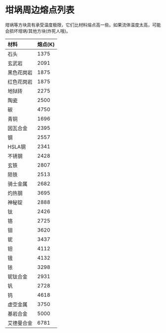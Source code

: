 # 坩埚周边熔点列表

坩埚等方块具有承受温度极限，它们比材料熔点高一些。如果流体温度太高，可能会损坏坩埚/其他方块\(炸死人哦\)。

| 材料 | 熔点\(K\) |
| :--- | :--- |
| 石头 | 1375 |
| 玄武岩 | 2091 |
| 黑色花岗岩 | 1875 |
| 红色花岗岩 | 1875 |
| 地狱砖 | 2275 |
| 陶瓷 | 2500 |
| 碳 | 4750 |
| 青铜 | 1696 |
| 因瓦合金 | 2395 |
| 钢 | 2557 |
| HSLA钢 | 2341 |
| 不锈钢 | 2428 |
| 玄铁 | 2807 |
| 陨铁 | 2513 |
| 骑士金属 | 2682 |
| 灼热钢 | 3695 |
| 神秘锭 | 2888 |
| 钛 | 2426 |
| 铬 | 2725 |
| 钼 | 3620 |
| 铌 | 3437 |
| 钽 | 4112 |
| 锇 | 4132 |
| 铱 | 3298 |
| 铌钛合金 | 2931 |
| 钒 | 2728 |
| 钨 | 4618 |
| 虚空金属 | 3750 |
| 基岩合金 | 5000 |
| 艾德曼合金 | 6781 |



